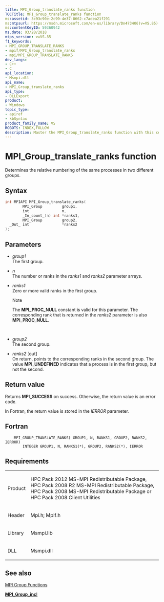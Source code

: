 ```yaml
---
title: MPI_Group_translate_ranks function
TOCTitle: MPI_Group_translate_ranks function
ms:assetid: 3c93c90e-2c99-4e37-8662-c7adea21f291
ms:mtpsurl: https://msdn.microsoft.com/en-us/library/Dn473406(v=VS.85)
ms:contentKeyID: 59360942
ms.date: 03/28/2018
mtps_version: v=VS.85
f1_keywords:
- MPI_GROUP_TRANSLATE_RANKS
- mpif/MPI_Group_translate_ranks
- mpi/MPI_GROUP_TRANSLATE_RANKS
dev_langs:
- C++
- C
api_location:
- Msmpi.dll
api_name:
- MPI_Group_translate_ranks
api_type:
- DLLExport
product:
- Windows
topic_type:
- apiref
- kbSyntax
product_family_name: VS
ROBOTS: INDEX,FOLLOW
description: Master the MPI_Group_translate_ranks function with this comprehensive guide. Learn syntax, parameters, and return values for efficient process numbering.
---
```


# MPI\_Group\_translate\_ranks function

Determines the relative numbering of the same processes in two different groups.

## Syntax

``` c++
int MPIAPI MPI_Group_translate_ranks(
        MPI_Group         group1,
        int               n,
        _In_count_(n) int *ranks1,
        MPI_Group         group2,
  _Out_ int               *ranks2
);
```

## Parameters

  - *group1*  
    The first group.

  - *n*  
    The number or ranks in the *ranks1* and *ranks2* parameter arrays.

  - *ranks1*  
    Zero or more valid ranks in the first group.
    
    > [!NOTE]
    > The **MPI\_PROC\_NULL** constant is valid for this parameter. The corresponding rank that is returned in the *ranks2* parameter is also **MPI\_PROC\_NULL**.
    
     

  - *group2*  
    The second group.

  - *ranks2* \[out\]  
    On return, points to the corresponding ranks in the second group. The value **MPI\_UNDEFINED** indicates that a process is in the first group, but not the second.

## Return value

Returns **MPI\_SUCCESS** on success. Otherwise, the return value is an error code.

In Fortran, the return value is stored in the *IERROR* parameter.

## Fortran

``` FORTRAN
    MPI_GROUP_TRANSLATE_RANKS( GROUP1, N, RANKS1, GROUP2, RANKS2, IERROR)
        INTEGER GROUP1, N, RANKS1(*), GROUP2, RANKS2(*), IERROR
```

## Requirements

<table>
<colgroup>
<col  />
<col  />
</colgroup>
<tbody>
<tr class="odd">
<td><p>Product</p></td>
<td><p>HPC Pack 2012 MS-MPI Redistributable Package, HPC Pack 2008 R2 MS-MPI Redistributable Package, HPC Pack 2008 MS-MPI Redistributable Package or HPC Pack 2008 Client Utilities</p></td>
</tr>
<tr class="even">
<td><p>Header</p></td>
<td>Mpi.h;
Mpif.h</td>
</tr>
<tr class="odd">
<td><p>Library</p></td>
<td>Msmpi.lib</td>
</tr>
<tr class="even">
<td><p>DLL</p></td>
<td>Msmpi.dll</td>
</tr>
</tbody>
</table>


## See also

[MPI Group Functions](mpi-group-functions.md)

[**MPI\_Group\_incl**](mpi-group-incl-function.md)

